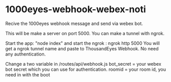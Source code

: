 # 1000eyes-webhook-webex-noti
Recive the 1000eyes webhook message and send via webex bot. 

This will be make a server on port 5000.
You can make a tunnel with ngrok. 

Start the app: "node index" and start the ngrok : ngrok http 5000 
You will get a ngrok tunnel name and paste to ThousandEyes Webhook. No need any authentication. 

Change a two variable in /routes/api/webhook.js 
bot_secret = your webex bot secret which you can use for authentication. 
roomid = your room id, you need in with the boot
